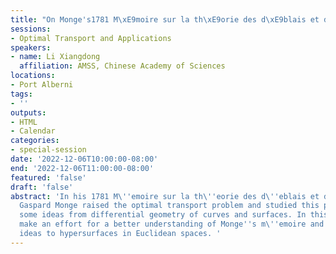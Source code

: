 ```yaml
---
title: "On Monge's1781 M\xE9moire sur la th\xE9orie des d\xE9blais et des remblais, "
sessions:
- Optimal Transport and Applications
speakers:
- name: Li Xiangdong
  affiliation: AMSS, Chinese Academy of Sciences
locations:
- Port Alberni
tags:
- ''
outputs:
- HTML
- Calendar
categories:
- special-session
date: '2022-12-06T10:00:00-08:00'
end: '2022-12-06T11:00:00-08:00'
featured: 'false'
draft: 'false'
abstract: 'In his 1781 M\''emoire sur la th\''eorie des d\''eblais et des remblais,
  Gaspard Monge raised the optimal transport problem and studied this problem using
  some ideas from differential geometry of curves and surfaces. In this talk, I will
  make an effort for a better understanding of Monge''s m\''emoire and extend his
  ideas to hypersurfaces in Euclidean spaces. '
---
```

